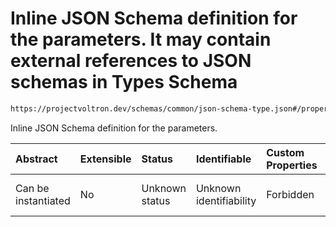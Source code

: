 # Inline JSON Schema definition for the parameters. It may contain external references to JSON schemas in Types Schema

```txt
https://projectvoltron.dev/schemas/common/json-schema-type.json#/properties/value
```

Inline JSON Schema definition for the parameters.

| Abstract            | Extensible | Status         | Identifiable            | Custom Properties | Additional Properties | Access Restrictions | Defined In                                                                                       |
| :------------------ | :--------- | :------------- | :---------------------- | :---------------- | :-------------------- | :------------------ | :----------------------------------------------------------------------------------------------- |
| Can be instantiated | No         | Unknown status | Unknown identifiability | Forbidden         | Allowed               | none                | [json-schema-type.json*](../../0.0.1/schema/common/json-schema-type.json "open original schema") |
